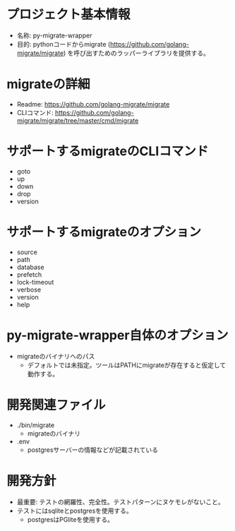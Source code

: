 # プロジェクト基本情報

- 名称: py-migrate-wrapper
- 目的: pythonコードからmigrate (https://github.com/golang-migrate/migrate) を呼び出すためのラッパーライブラリを提供する。

# migrateの詳細
- Readme: https://github.com/golang-migrate/migrate
- CLIコマンド: https://github.com/golang-migrate/migrate/tree/master/cmd/migrate

# サポートするmigrateのCLIコマンド

- goto
- up
- down
- drop
- version

# サポートするmigrateのオプション

- source
- path
- database
- prefetch
- lock-timeout
- verbose
- version
- help

# py-migrate-wrapper自体のオプション

- migrateのバイナリへのパス
  - デフォルトでは未指定。ツールはPATHにmigrateが存在すると仮定して動作する。

# 開発関連ファイル

- ./bin/migrate
  - migrateのバイナリ
- .env
  - postgresサーバーの情報などが記載されている

# 開発方針

- 最重要: テストの網羅性、完全性。テストパターンにヌケモレがないこと。
- テストにはsqliteとpostgresを使用する。
  - postgresはPGliteを使用する。
